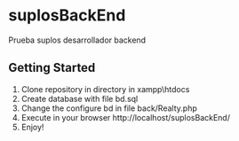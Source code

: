 # suplosBackEnd
Prueba suplos desarrollador backend

## Getting Started

1. Clone repository in directory in xampp\htdocs
1. Create database with file bd.sql
1. Change the configure bd in file back/Realty.php
1. Execute in your browser http://localhost/suplosBackEnd/
1. Enjoy!

